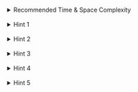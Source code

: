 <br>
<details class="hint-accordion">  
    <summary>Recommended Time & Space Complexity</summary>
    <p>
    You should aim for a solution with <code>O(log(min(n, m)))</code> time and <code>O(1)</code> space, where <code>n</code> is the size of <code>nums1</code> and <code>m</code> is the size of <code>nums2</code>.
    </p>
</details>

<br>
<details class="hint-accordion">  
    <summary>Hint 1</summary>
    <p>
    A brute force solution would be to create a new array by merging elements from both arrays, then sorting it and returning the median. This would be an <code>O(n + m)</code> solution. Can you think of a better way? Maybe you can use the criteria of both the arrays being sorted in ascending order.
    </p>
</details>

<br>
<details class="hint-accordion">  
    <summary>Hint 2</summary>
    <p>
    Suppose we merged both arrays. Then, we would have <code>half = (m + n) / 2</code> elements to the left of the median. So, without merging, is there any way to use this information to find the median? You can leverage the fact that the arrays are sorted. Consider the smaller array between the two and use binary search to find the correct partition between the two arrays, which will allow you to directly find the median without fully merging the arrays. How will you implement this?
    </p>
</details>

<br>
<details class="hint-accordion">  
    <summary>Hint 3</summary>
    <p>
    We will always try to keep array <code>A</code> smaller and interchange it with array <code>B</code> if <code>len(A) > len(B)</code>. Now, we perform binary search on the number of elements we will choose from array <code>A</code>. It is straightforward that when we choose <code>x</code> elements from array <code>A</code>, we have to choose <code>half - x</code> elements from array <code>B</code>. But we should also ensure that this partition is valid. How can we do this?
    </p>
</details>

<br>
<details class="hint-accordion">  
    <summary>Hint 4</summary>
    <p> 
    When we do a partition for both arrays, we should ensure that the maximum elements from the left partitions of both arrays are smaller than or equal to the minimum elements of the right partitions of both the arrays. This will ensure that the partition is valid, and we can then find the median. We can find the min or max of these partitions in <code>O(1)</code> as these partitions are sorted in ascending order. Why does this work?
    </p>
</details>

<br>
<details class="hint-accordion">  
    <summary>Hint 5</summary>
    <p>
    For example, consider the arrays <code>A = [1, 2, 3, 4, 5]</code> and <code>B = [1, 2, 3, 4, 5, 6, 7, 8]</code>. When we select <code>x = 2</code>, we take <code>4</code> elements from array <code>B</code>. However, this partition is not valid because value <code>4</code> from the left partition of array <code>B</code> is greater than the value <code>3</code> from the right partition of array <code>A</code>. So, we should try to take more elements from array <code>A</code> to make the partition valid. Binary search will eventually help us find a valid partition.
    </p>
</details>